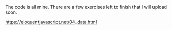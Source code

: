 The code is all mine. There are a few exercises left to finish that I will upload soon. 

https://eloquentjavascript.net/04_data.html
